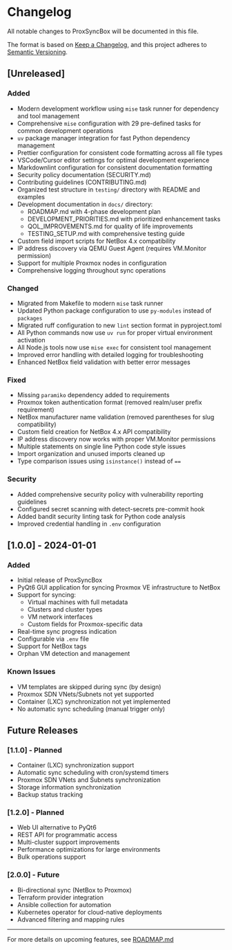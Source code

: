# Changelog

All notable changes to ProxSyncBox will be documented in this file.

The format is based on [Keep a Changelog](https://keepachangelog.com/en/1.1.0/), and this project
adheres to [Semantic Versioning](https://semver.org/spec/v2.0.0.html).

## [Unreleased]

### Added

- Modern development workflow using `mise` task runner for dependency and tool management
- Comprehensive `mise` configuration with 29 pre-defined tasks for common development operations
- `uv` package manager integration for fast Python dependency management
- Prettier configuration for consistent code formatting across all file types
- VSCode/Cursor editor settings for optimal development experience
- Markdownlint configuration for consistent documentation formatting
- Security policy documentation (SECURITY.md)
- Contributing guidelines (CONTRIBUTING.md)
- Organized test structure in `testing/` directory with README and examples
- Development documentation in `docs/` directory:
  - ROADMAP.md with 4-phase development plan
  - DEVELOPMENT_PRIORITIES.md with prioritized enhancement tasks
  - QOL_IMPROVEMENTS.md for quality of life improvements
  - TESTING_SETUP.md with comprehensive testing guide
- Custom field import scripts for NetBox 4.x compatibility
- IP address discovery via QEMU Guest Agent (requires VM.Monitor permission)
- Support for multiple Proxmox nodes in configuration
- Comprehensive logging throughout sync operations

### Changed

- Migrated from Makefile to modern `mise` task runner
- Updated Python package configuration to use `py-modules` instead of `packages`
- Migrated ruff configuration to new `lint` section format in pyproject.toml
- All Python commands now use `uv run` for proper virtual environment activation
- All Node.js tools now use `mise exec` for consistent tool management
- Improved error handling with detailed logging for troubleshooting
- Enhanced NetBox field validation with better error messages

### Fixed

- Missing `paramiko` dependency added to requirements
- Proxmox token authentication format (removed realm/user prefix requirement)
- NetBox manufacturer name validation (removed parentheses for slug compatibility)
- Custom field creation for NetBox 4.x API compatibility
- IP address discovery now works with proper VM.Monitor permissions
- Multiple statements on single line Python code style issues
- Import organization and unused imports cleaned up
- Type comparison issues using `isinstance()` instead of `==`

### Security

- Added comprehensive security policy with vulnerability reporting guidelines
- Configured secret scanning with detect-secrets pre-commit hook
- Added bandit security linting task for Python code analysis
- Improved credential handling in `.env` configuration

## [1.0.0] - 2024-01-01

### Added

- Initial release of ProxSyncBox
- PyQt6 GUI application for syncing Proxmox VE infrastructure to NetBox
- Support for syncing:
  - Virtual machines with full metadata
  - Clusters and cluster types
  - VM network interfaces
  - Custom fields for Proxmox-specific data
- Real-time sync progress indication
- Configurable via `.env` file
- Support for NetBox tags
- Orphan VM detection and management

### Known Issues

- VM templates are skipped during sync (by design)
- Proxmox SDN VNets/Subnets not yet supported
- Container (LXC) synchronization not yet implemented
- No automatic sync scheduling (manual trigger only)

## Future Releases

### [1.1.0] - Planned

- Container (LXC) synchronization support
- Automatic sync scheduling with cron/systemd timers
- Proxmox SDN VNets and Subnets synchronization
- Storage information synchronization
- Backup status tracking

### [1.2.0] - Planned

- Web UI alternative to PyQt6
- REST API for programmatic access
- Multi-cluster support improvements
- Performance optimizations for large environments
- Bulk operations support

### [2.0.0] - Future

- Bi-directional sync (NetBox to Proxmox)
- Terraform provider integration
- Ansible collection for automation
- Kubernetes operator for cloud-native deployments
- Advanced filtering and mapping rules

---

For more details on upcoming features, see [ROADMAP.md](docs/ROADMAP.md)
